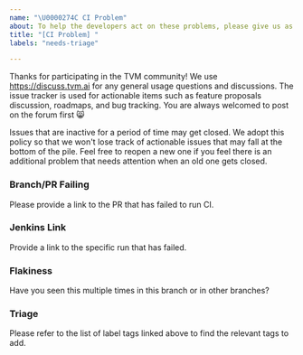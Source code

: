 ```yaml
---
name: "\U0000274C CI Problem"
about: To help the developers act on these problems, please give us as many details of the CI failure as possible. Find the list of label tags at TBD.
title: "[CI Problem] "
labels: "needs-triage"

---
```


Thanks for participating in the TVM community! We use https://discuss.tvm.ai for any general usage questions and discussions. The issue tracker is used for actionable items such as feature proposals discussion, roadmaps, and bug tracking.  You are always welcomed to post on the forum first :smile_cat:

Issues that are inactive for a period of time may get closed. We adopt this policy so that we won't lose track of actionable issues that may fall at the bottom of the pile. Feel free to reopen a new one if you feel there is an additional problem that needs attention when an old one gets closed.

### Branch/PR Failing

Please provide a link to the PR that has failed to run CI.

### Jenkins Link

Provide a link to the specific run that has failed.

### Flakiness

Have you seen this multiple times in this branch or in other branches?

### Triage

Please refer to the list of label tags linked above to find the relevant tags to add. 